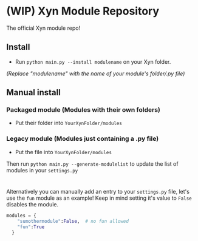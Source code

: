 # (WIP) Xyn Module Repository
The official Xyn module repo!

## Install
- Run `python main.py --install modulename` on your Xyn folder.

*(Replace "modulename" with the name of your module's folder/.py file)*

## Manual install
### Packaged module (Modules with their own folders)
  - Put their folder into `YourXynFolder/modules`
### Legacy module (Modules just containing a .py file)
  - Put the file into `YourXynFolder/modules`

Then run `python main.py --generate-modulelist` to update the list of modules in your ``settings.py``

#

Alternatively you can manually add an entry to your `settings.py` file, let's use the `fun` module as an example!
Keep in mind setting it's value to `False` disables the module.

```python
modules = {
    "sumothermodule":False,  # no fun allowed
    "fun":True
  }
```
